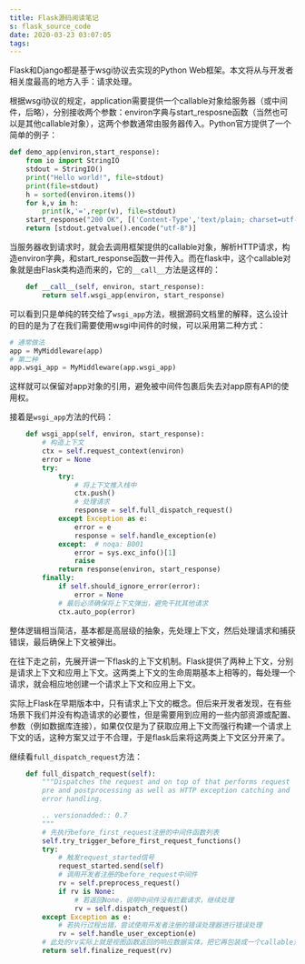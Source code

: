 ```yaml
---
title: Flask源码阅读笔记
s: flask_source_code
date: 2020-03-23 03:07:05
tags:
---
```



Flask和Django都是基于wsgi协议去实现的Python Web框架。本文将从与开发者相关度最高的地方入手：请求处理。

根据wsgi协议的规定，application需要提供一个callable对象给服务器（或中间件，后略），分别接收两个参数：environ字典与start_resposne函数（当然也可以是其他callable对象），这两个参数通常由服务器传入。Python官方提供了一个简单的例子：

```python
def demo_app(environ,start_response):
    from io import StringIO
    stdout = StringIO()
    print("Hello world!", file=stdout)
    print(file=stdout)
    h = sorted(environ.items())
    for k,v in h:
        print(k,'=',repr(v), file=stdout)
    start_response("200 OK", [('Content-Type','text/plain; charset=utf-8')])
    return [stdout.getvalue().encode("utf-8")]
```

当服务器收到请求时，就会去调用框架提供的callable对象，解析HTTP请求，构造environ字典，和start_response函数一并传入。而在flask中，这个callable对象就是由Flask类构造而来的，它的`__call__`方法是这样的：

```python
    def __call__(self, environ, start_response):
        return self.wsgi_app(environ, start_response)
```

可以看到只是单纯的转交给了`wsgi_app`方法，根据源码文档里的解释，这么设计的目的是为了在我们需要使用wsgi中间件的时候，可以采用第二种方式：

```python
# 通常做法
app = MyMiddleware(app)
# 第二种
app.wsgi_app = MyMiddleware(app.wsgi_app)
```

这样就可以保留对app对象的引用，避免被中间件包裹后失去对app原有API的使用权。

接着是`wsgi_app`方法的代码：

```python
    def wsgi_app(self, environ, start_response):
        # 构造上下文
        ctx = self.request_context(environ)
        error = None
        try:
            try:
                # 将上下文推入栈中
                ctx.push()
                # 处理请求
                response = self.full_dispatch_request()
            except Exception as e:
                error = e
                response = self.handle_exception(e)
            except:  # noqa: B001
                error = sys.exc_info()[1]
                raise
            return response(environ, start_response)
        finally:
            if self.should_ignore_error(error):
                error = None
            # 最后必须确保将上下文弹出，避免干扰其他请求
            ctx.auto_pop(error)
```

整体逻辑相当简洁，基本都是高层级的抽象，先处理上下文，然后处理请求和捕获错误，最后确保上下文被弹出。

在往下走之前，先展开讲一下flask的上下文机制。Flask提供了两种上下文，分别是请求上下文和应用上下文。这两类上下文的生命周期基本上相等的，每处理一个请求，就会相应地创建一个请求上下文和应用上下文。

实际上Flask在早期版本中，只有请求上下文的概念。但后来开发者发现，在有些场景下我们并没有构造请求的必要性，但是需要用到应用的一些内部资源或配置、参数（例如数据库连接），如果仅仅是为了获取应用上下文而强行构建一个请求上下文的话，这种方案又过于不合理，于是flask后来将这两类上下文区分开来了。

继续看`full_dispatch_request`方法：

```python
    def full_dispatch_request(self):
        """Dispatches the request and on top of that performs request
        pre and postprocessing as well as HTTP exception catching and
        error handling.

        .. versionadded:: 0.7
        """
        # 先执行before_first_request注册的中间件函数列表
        self.try_trigger_before_first_request_functions()
        try:
            # 触发request_started信号
            request_started.send(self)
            # 调用开发者注册的before_request中间件
            rv = self.preprocess_request()
            if rv is None:
                # 若返回None，说明中间件没有拦截请求，继续处理
                rv = self.dispatch_request()
        except Exception as e:
            # 若执行过程出错，尝试使用开发者注册的错误处理器进行错误处理
            rv = self.handle_user_exception(e)
        # 此处的rv实际上就是视图函数返回的响应数据实体，把它再包装成一个callable对象
        return self.finalize_request(rv)
```


